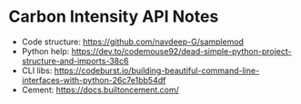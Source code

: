 # Carbon Intensity API Notes

* Code structure: https://github.com/navdeep-G/samplemod
* Python help: https://dev.to/codemouse92/dead-simple-python-project-structure-and-imports-38c6
* CLI libs: https://codeburst.io/building-beautiful-command-line-interfaces-with-python-26c7e1bb54df
* Cement: https://docs.builtoncement.com/
